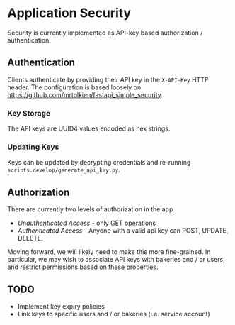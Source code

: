 # Application Security

Security is currently implemented as API-key based authorization / authentication.

## Authentication

Clients authenticate by providing their API key in the `X-API-Key` HTTP header.
The configuration is based loosely on https://github.com/mrtolkien/fastapi_simple_security.

### Key Storage

The API keys are UUID4 values encoded as hex strings.

### Updating Keys

Keys can be updated by decrypting credentials and re-running `scripts.develop/generate_api_key.py`.

## Authorization

There are currently two levels of authorization in the app

- _Unauthenticated Access_ - only GET operations
- _Authenticated Access_ - Anyone with a valid api key can POST, UPDATE, DELETE.

Moving forward, we will likely need to make this more fine-grained.
In particular, we may wish to associate API keys with bakeries and / or users,
and restrict permissions based on these properties.

## TODO

- Implement key expiry policies
- Link keys to specific users and / or bakeries (i.e. service account)
